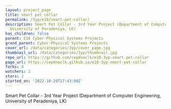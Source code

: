 ```yaml
---
layout: project_page
title: smart pet collar
permalink: /3yp/e18/smart-pet-collar/
description: Smart Pet Collar - 3rd Year Project (Department of Computer Engineering,
  University of Peradeniya, LK)
has_children: false
parent: E18 Cyber-Physical Systems Projects
grand_parent: Cyber-Physical Systems Projects
cover_url: /data/categories/3yp/cover_page.jpg
thumbnail_url: /data/categories/3yp/thumbnail.jpg
repo_url: https://github.com/cepdnaclk/e18-3yp-smart-pet-collar
page_url: https://cepdnaclk.github.io/e18-3yp-smart-pet-collar
forks: 4
watchers: 2
stars: 2
started_on: '2022-10-29T17:43:00Z'
---
```


Smart Pet Collar - 3rd Year Project (Department of Computer Engineering, University of Peradeniya, LK)